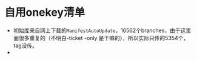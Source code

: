 # 自用onekey清单


- 初始库来自网上下载的`ManifestAutoUpdate`，16562个branches，由于这里面很多重复的（不明白-ticket -only 是干嘛的），所以实际只传的5354个，tag没传。
- 

